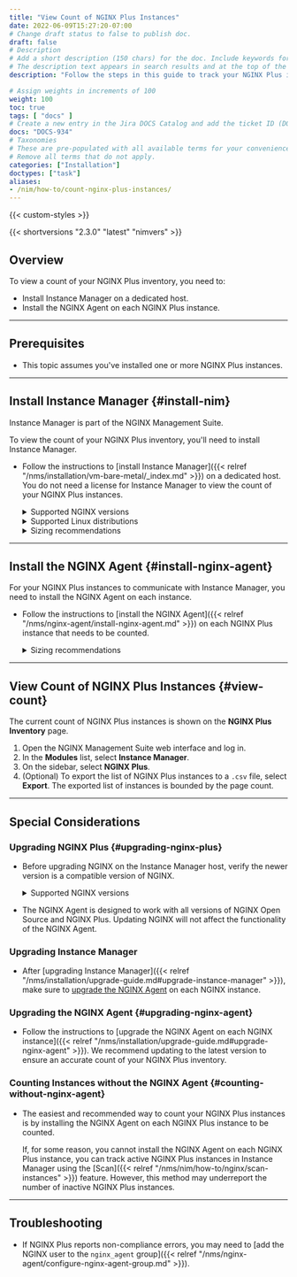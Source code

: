 ```yaml
---
title: "View Count of NGINX Plus Instances"
date: 2022-06-09T15:27:20-07:00
# Change draft status to false to publish doc.
draft: false
# Description
# Add a short description (150 chars) for the doc. Include keywords for SEO. 
# The description text appears in search results and at the top of the doc.
description: "Follow the steps in this guide to track your NGINX Plus inventory and report on usage. Flexible Consumption Program customers may be asked to provide this information."

# Assign weights in increments of 100
weight: 100
toc: true
tags: [ "docs" ]
# Create a new entry in the Jira DOCS Catalog and add the ticket ID (DOCS-<number>) below
docs: "DOCS-934"
# Taxonomies
# These are pre-populated with all available terms for your convenience.
# Remove all terms that do not apply.
categories: ["Installation"]
doctypes: ["task"]
aliases:
- /nim/how-to/count-nginx-plus-instances/
---
```


{{< custom-styles >}}

{{< shortversions "2.3.0" "latest" "nimvers" >}}

## Overview

To view a count of your NGINX Plus inventory, you need to:

- Install Instance Manager on a dedicated host.
- Install the NGINX Agent on each NGINX Plus instance.

---

## Prerequisites

- This topic assumes you've installed one or more NGINX Plus instances.

---

## Install Instance Manager {#install-nim}

Instance Manager is part of the NGINX Management Suite.

To view the count of your NGINX Plus inventory, you'll need to install Instance Manager.

- Follow the instructions to [install Instance Manager]({{< relref "/nms/installation/vm-bare-metal/_index.md" >}}) on a dedicated host. You do not need a license for Instance Manager to view the count of your NGINX Plus instances.

     <details>
     <summary><i class="fa-solid fa-circle-info"></i> Supported NGINX versions</summary>

     {{< include "tech-specs/supported-nginx-versions.md" >}}
     </details>

     <details>
     <summary><i class="fa-solid fa-circle-info"></i> Supported Linux distributions</summary>

     {{< include "tech-specs/nms-supported-distros.md" >}}

     </details>

     <details>
     <summary><i class="fa-solid fa-circle-info"></i> Sizing recommendations</summary>

     {{< include "tech-specs/nim-sizing-standard-deployment.md" >}}

     <br>

     {{<see-also>}}Refer to the [Technical Specifications]({{< relref "tech-specs.md">}}) guide for sizing requirements for larger deployments and other recommended specs.{{</see-also>}}

     </details>

---

## Install the NGINX Agent {#install-nginx-agent}

For your NGINX Plus instances to communicate with Instance Manager, you need to install the NGINX Agent on each instance.

- Follow the instructions to [install the NGINX Agent]({{< relref "/nms/nginx-agent/install-nginx-agent.md" >}}) on each NGINX Plus instance that needs to be counted.

     <details>
     <summary><i class="fa-solid fa-circle-info"></i> Sizing recommendations</summary>

     Ensure enough disk space is available to install the NGINX Agent on each NGINX Plus instance.

     {{< include "tech-specs/agent-sizing-recommendations.md" >}}
     </details>

---

## View Count of NGINX Plus Instances {#view-count}

The current count of NGINX Plus instances is shown on the **NGINX Plus Inventory** page.

1. Open the NGINX Management Suite web interface and log in.
2. In the **Modules** list, select **Instance Manager**.
3. On the sidebar, select **NGINX Plus**.
4. (Optional) To export the list of NGINX Plus instances to a `.csv` file, select **Export**. The exported list of instances is bounded by the page count.

---

## Special Considerations

### Upgrading NGINX Plus {#upgrading-nginx-plus}

- Before upgrading NGINX on the Instance Manager host, verify the newer version is a compatible version of NGINX.
  
    <details>
    <summary><i class="fa-solid fa-circle-info"></i> Supported NGINX versions</summary>

    {{< include "tech-specs/supported-nginx-versions.md" >}}
    </details>

- The NGINX Agent is designed to work with all versions of NGINX Open Source and NGINX Plus. Updating NGINX will not affect the functionality of the NGINX Agent.

### Upgrading Instance Manager

- After [upgrading Instance Manager]({{< relref "/nms/installation/upgrade-guide.md#upgrade-instance-manager" >}}), make sure to [upgrade the NGINX Agent](#upgrade-nginx-agent) on each NGINX instance.

### Upgrading the NGINX Agent {#upgrading-nginx-agent}

- Follow the instructions to [upgrade the NGINX Agent on each NGINX instance]({{< relref "/nms/installation/upgrade-guide.md#upgrade-nginx-agent" >}}). We recommend updating to the latest version to ensure an accurate count of your NGINX Plus inventory.

### Counting Instances without the NGINX Agent {#counting-without-nginx-agent}

- The easiest and recommended way to count your NGINX Plus instances is by installing the NGINX Agent on each NGINX Plus instance to be counted.

    If, for some reason, you cannot install the NGINX Agent on each NGINX Plus instance, you can track active NGINX Plus instances in Instance Manager using the [Scan]({{< relref "/nms/nim/how-to/nginx/scan-instances" >}}) feature. However, this method may underreport the number of inactive NGINX Plus instances.

---

## Troubleshooting

- If NGINX Plus reports non-compliance errors, you may need to [add the NGINX user to the `nginx_agent` group]({{< relref "/nms/nginx-agent/configure-nginx-agent-group.md" >}}).
